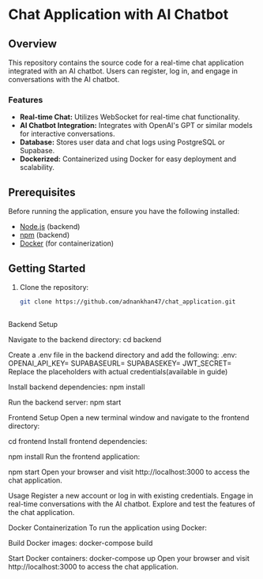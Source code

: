 # Chat Application with AI Chatbot

## Overview

This repository contains the source code for a real-time chat application integrated with an AI chatbot. Users can register, log in, and engage in conversations with the AI chatbot.

### Features

- **Real-time Chat:** Utilizes WebSocket for real-time chat functionality.
- **AI Chatbot Integration:** Integrates with OpenAI's GPT or similar models for interactive conversations.
- **Database:** Stores user data and chat logs using PostgreSQL or Supabase.
- **Dockerized:** Containerized using Docker for easy deployment and scalability.

## Prerequisites

Before running the application, ensure you have the following installed:

- [Node.js](https://nodejs.org/) (backend)
- [npm](https://www.npmjs.com/) (backend)
- [Docker](https://www.docker.com/) (for containerization)

## Getting Started

1. Clone the repository:

   ```bash
   git clone https://github.com/adnankhan47/chat_application.git
  

Backend Setup

Navigate to the backend directory:
cd backend

Create a .env file in the backend directory and add the following:
.env:
OPENAI_API_KEY=<your-openai-api-key>
SUPABASEURL=<your-supabase-url>
SUPABASEKEY=<your-supabase-key>
JWT_SECRET=<your-jwt-secret>
Replace the placeholders with actual credentials(available in guide)

Install backend dependencies:
npm install

Run the backend server:
npm start

Frontend Setup
Open a new terminal window and navigate to the frontend directory:


cd frontend
Install frontend dependencies:


npm install
Run the frontend application:


npm start
Open your browser and visit http://localhost:3000 to access the chat application.

Usage
Register a new account or log in with existing credentials.
Engage in real-time conversations with the AI chatbot.
Explore and test the features of the chat application.

Docker Containerization
To run the application using Docker:

Build Docker images:
docker-compose build

Start Docker containers:
docker-compose up
Open your browser and visit http://localhost:3000 to access the chat application.


